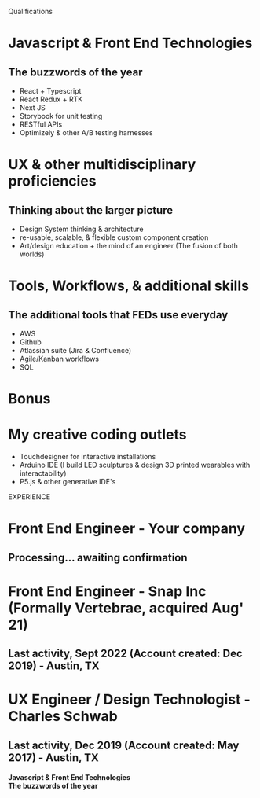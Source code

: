 Qualifications

# Javascript & Front End Technologies

## The buzzwords of the year

- React + Typescript
- React Redux + RTK
- Next JS
- Storybook for unit testing
- RESTful APIs
- Optimizely & other A/B testing harnesses

# UX & other multidisciplinary proficiencies

## Thinking about the larger picture

- Design System thinking & architecture
- re-usable, scalable, & flexible custom component creation
- Art/design education + the mind of an engineer (The fusion of both worlds)

# Tools, Workflows, & additional skills

## The additional tools that FEDs use everyday

- AWS
- Github
- Atlassian suite (Jira & Confluence)
- Agile/Kanban workflows
- SQL

# Bonus

# My creative coding outlets

- Touchdesigner for interactive installations
- Arduino IDE (I build LED sculptures & design 3D printed wearables with interactability)
- P5.js & other generative IDE's

EXPERIENCE

# Front End Engineer - Your company

## Processing... awaiting confirmation

# Front End Engineer - Snap Inc (Formally Vertebrae, acquired Aug' 21)

## Last activity, Sept 2022 (Account created: Dec 2019) - Austin, TX

# UX Engineer / Design Technologist - Charles Schwab

## Last activity, Dec 2019 (Account created: May 2017) - Austin, TX

 <div className="qualificationsView">
      <h4 className="ui header">
        <i className="wrench icon"></i>
        <div className="content">
          Javascript & Front End Technologies
          <div className="sub header">The buzzwords of the year</div>
        </div>
      </h4>
      <List
        items={[
          { content: 'React + Typescript' },
          { content: 'React Redux + RTK' },
        ]}
        defaultIcon="code"
      ></List>
    </div>
